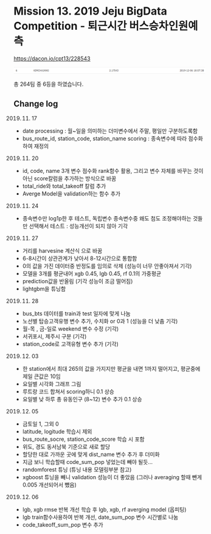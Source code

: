 # Mission 13. 2019 Jeju BigData Competition - 퇴근시간 버스승차인원예측

https://dacon.io/cpt13/228543

![rank](./image/rank.png)

총 264팀 중 6등을 하였습니다.

## Change log

2019. 11. 17
* date processing : 월~일을 의미하는 더미변수에서 주말, 평일만 구분하도록함
* bus_route_id, station_code, station_name scoring : 종속변수에 따라 점수화하여 재정의

2019. 11. 20
* id, code, name 3개 변수 점수화 rank함수 활용, 그리고 변수 자체를 바꾸는 것이 아닌 score칼럼을 추가하는 방식으로 바꿈
* total_ride와 total_takeoff 칼럼 추가
* Averge Model을 validation하는 함수 추가

2019. 11. 24
* 종속변수만 log1p한 후 테스트, 독립변수 종속변수중 왜도 첨도 조정해야하는 것들만 선택해서 테스트 : 성능개선이 되지 않아 기각

2019. 11. 27
* 거리를 harvesine 계산식 으로 바꿈
* 6-8시간이 상관관계가 낮아서 8-12시간으로 통합함
* 0의 값을 가진 데이터중 반정도를 임의로 삭제 (성능이 너무 안좋아져서 기각)
* 모델을 3개를 평균내어 xgb 0.45, lgb 0.45, rf 0.1의 가중평균
* prediction값을 반올림 (기각 성능이 조금 떨어짐)
* lightgbm을 튜닝함 

2019. 11. 28
* bus_bts 데이터를 train과 test 일자에 맞게 나눔
* 노선별 탑승고객유행 변수 추가, 수치화 or 0과 1 (성능을 더 낮춤 기각)
* 월-목 , 금-일로 weekend 변수 수정 (기각)
* 서귀포시, 제주시 구분 (기각)
* station_code로 고객유형 변수 추가 (기각)

2019. 12. 03
* 한 station에서 최대 265의 값을 가지지만 평균을 내면 1까지 떨어지고, 평균중에 제일 큰값은 10임
* 요일별 시각화 그래프 그림
* 루트랑 코드 합쳐서 scoring하니 0.1 상승
* 요일별 낮 하루 총 유동인구 (8~12) 변수 추가 0.1 상승

2019. 12. 05
* 금토일 1, 그외 0
* latitude, logitude 학습시 제외
* bus_route_socre, station_code_score 학습 시 포함
* 위도, 경도 동서남북 기준으로 새로 할당
* 할당한 대로 가까운 곳에 맞게 dist_name 변수 추가 후 더미화
* 지금 보니 학습할때 code_sum_pop 넣었는데 빼야 될듯...
* randomforest 튜닝 (튜닝 내용 모델링부분 참고)
* xgboost 튜닝을 빼니 validation 성능이 더 좋았음 (그러나 averaging 할때 뺀게 0.005 개선되어서 뺐음)

2019. 12. 06
* lgb, xgb rmse 반복 개선 학습 후 lgb, xgb, rf averging model (옵피팅)
* lgb train함수사용하여 반복 개선, date_sum_pop 변수 시간별로 나눔
* code_takeoff_sum_pop 변수 추가
